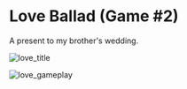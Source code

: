 # Love Ballad (Game #2)
A present to my brother's wedding.

![love_title](https://github.com/edwin5354/gold_digger/assets/165879372/7ba2b4da-8ea2-4e03-8712-16cef47969b2)

![love_gameplay](https://github.com/edwin5354/gold_digger/assets/165879372/8e3aa122-0b84-4e09-aa67-3b420463d6c9)
